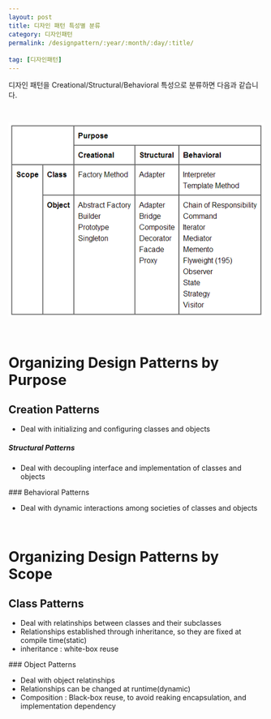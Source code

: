 ```yaml
---
layout: post
title: 디자인 패턴 특성별 분류
category: 디자인패턴
permalink: /designpattern/:year/:month/:day/:title/

tag: [디자인패턴]
---
```


디자인 패턴을 Creational/Structural/Behavioral 특성으로 분류하면 다음과 같습니다.

<br>

![image](/assets/2016-05-20-design-pattern-classification/01.png)

<br>

# Organizing Design Patterns by Purpose

## Creation Patterns

<ul>
 	<li>Deal with initializing and configuring classes and objects</li>
</ul>
<h5>Structural Patterns</h5>
<ul>
 	<li>Deal with decoupling interface and implementation of classes and objects</li>
</ul>
### Behavioral Patterns
<ul>
 	<li>Deal with dynamic interactions among societies of classes and objects</li>
</ul>
<br>

# Organizing Design Patterns by Scope

## Class Patterns

<ul>
 	<li>Deal with relatinships between classes and their subclasses</li>
 	<li>Relationships established through inheritance, so they are fixed at compile time(static)</li>
 	<li>inheritance : white-box reuse</li>
</ul>
### Object Patterns
<ul>
 	<li>Deal with object relatinships</li>
 	<li>Relationships can be changed at runtime(dynamic)</li>
 	<li>Composition : Black-box reuse, to avoid reaking encapsulation, and implementation dependency</li>
</ul>
